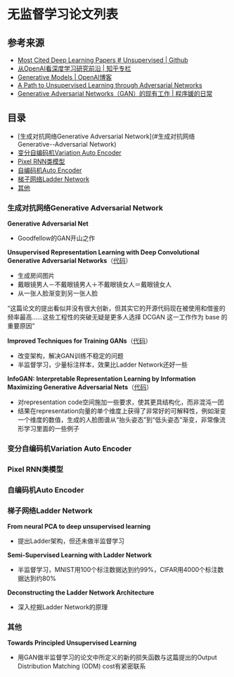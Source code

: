 # 无监督学习论文列表

## 参考来源
- [Most Cited Deep Learning Papers # Unsupervised | Github](https://github.com/terryum/awesome-deep-learning-papers#unsupervised)
- [从OpenAI看深度学习研究前沿 | 知乎专栏](https://zhuanlan.zhihu.com/p/20924929?f3fb8ead20=2fe7890562ecdbf5998ce5a6c0a1ba08)
- [Generative Models | OpenAI博客](https://openai.com/blog/generative-models/)
- [A Path to Unsupervised Learning through Adversarial Networks](https://code.facebook.com/posts/1587249151575490/a-path-to-unsupervised-learning-through-adversarial-networks/)
- [Generative Adversarial Networks（GAN）的现有工作 | 程序媛的日常](http://chuansong.me/n/317902651864)

## 目录
- [生成对抗网络Generative Adversarial Network](#生成对抗网络Generative--Adversarial Network)
- [变分自编码机Variation Auto Encoder](#变分自编码机Variation--Auto--Encoder)
- [Pixel RNN类模型](#Pixel--RNN类模型)
- [自编码机Auto Encoder](#自编码机Auto--Encoder)
- [梯子网络Ladder Network](#梯子网络Ladder--Network)
- [其他](#其他)

### 生成对抗网络Generative Adversarial Network

**Generative Adversarial Net**
- Goodfellow的GAN开山之作

**Unsupervised Representation Learning with Deep Convolutional Generative Adversarial Networks**（[代码](https://github.com/Newmu/dcgan_code)）
- 生成房间图片
- 戴眼镜男人－不戴眼镜男人＋不戴眼镜女人＝戴眼镜女人
- 从一张人脸渐变到另一张人脸

“这篇论文的提出看似并没有很大创新，但其实它的开源代码现在被使用和借鉴的频率最高……这些工程性的突破无疑是更多人选择 DCGAN 这一工作作为 base 的重要原因”

**Improved Techniques for Training GANs**（[代码](https://github.com/openai/improved-gan)）
- 改变架构，解决GAN训练不稳定的问题
- 半监督学习，少量标注样本，效果比Ladder Network还好一些

**InfoGAN: Interpretable Representation Learning by Information Maximizing Generative Adversarial Nets**（[代码](https://github.com/openai/InfoGAN)）
- 对representation code空间施加一些要求，使其更具结构化，而非混沌一团
- 结果在representation向量的单个维度上获得了非常好的可解释性，例如渐变一个维度的数值，生成的人脸图谱从“抬头姿态”到“低头姿态”渐变，非常像流形学习里面的一些例子

### 变分自编码机Variation Auto Encoder

### Pixel RNN类模型

### 自编码机Auto Encoder

### 梯子网络Ladder Network

**From neural PCA to deep unsupervised learning**
- 提出Ladder架构，但还未做半监督学习

**Semi-Supervised Learning with Ladder Network**
- 半监督学习，MNIST用100个标注数据达到约99%，CIFAR用4000个标注数据达到约80%

**Deconstructing the Ladder Network Architecture**
- 深入挖掘Ladder Network的原理

### 其他

**Towards Principled Unsupervised Learning**
- 用GAN做半监督学习的论文中所定义的新的损失函数与这篇提出的Output Distribution Matching (ODM) cost有紧密联系
